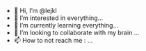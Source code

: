 - 👋 Hi, I’m @lejkl
- 👀 I’m interested in everything...
- 🌱 I’m currently learning everything...
- 💞️ I’m looking to collaborate with my brain ...
- 📫 How to not reach me : ...

<!---
lejkl/lejkl is a ✨ special ✨ repository because its `README.md` (this file) appears on your GitHub profile.
You can click the Preview link to take a look at your changes.
--->

